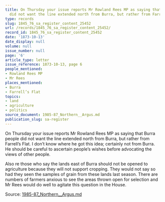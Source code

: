 ```yaml
---
title: On Thursday your issue reports Mr Rowland Rees MP as saying that Burra people
  did not want the line extended north from Burra, but rather from Farrell’s Flat
type: records
slug: 1845_76_sa_register_content_25452
url: /records/1845_76_sa_register_content_25452/
record_id: 1845_76_sa_register_content_25452
date: '1873-10-13'
date_display: null
volume: null
issue_number: null
page: '6'
article_type: letter
issue_reference: 1873-10-13, page 6
people_mentioned:
- Rowland Rees MP
- Mr Rees
places_mentioned:
- Burra
- Farrell’s Flat
topics:
- land
- agriculture
- politics
source_document: 1985-87_Northern__Argus.md
publication_slug: sa-register
---
```


On Thursday your issue reports Mr Rowland Rees MP as saying that Burra people did not want the line extended north from Burra, but rather from Farrell’s Flat.  I don’t know where he got this idea; certainly not from Burra.  He should be careful to ascertain people’s wishes before advocating the views of other people.

Also re those who say the lands east of Burra should not be opened to agriculture because they will not support cropping.  They would not say so had they seen the samples of grain from these lands last season.  There are numbers of farmers anxious to see the areas thrown open for selection and Mr Rees would do well to agitate this question in the House.

Source: [1985-87_Northern__Argus.md](/downloads/markdown/1985-87_Northern__Argus.md)
